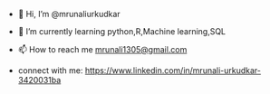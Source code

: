 - 👋 Hi, I’m @mrunaliurkudkar
- 🌱 I’m currently learning python,R,Machine learning,SQL
- 📫 How to reach me mrunali1305@gmail.com

- connect with me: https://www.linkedin.com/in/mrunali-urkudkar-3420031ba
